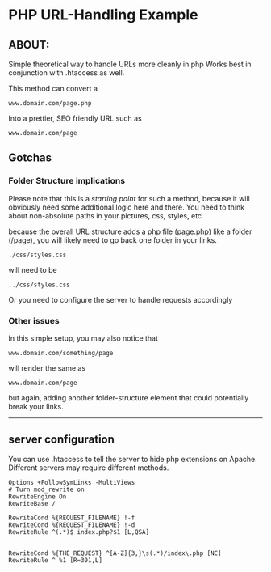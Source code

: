 # PHP URL-Handling Example

## ABOUT:

Simple theoretical way to handle URLs more cleanly in php
Works best in conjunction with .htaccess as well.

This method can convert a 

    www.domain.com/page.php
    
Into a prettier, SEO friendly URL such as 

    www.domain.com/page
    
## Gotchas    
 
 
### Folder Structure implications 

Please note that this is a *starting point* for such a method, because it will obviously need some additional logic here and there.
You need to think about non-absolute paths in your pictures, css, styles, etc.

because the overall URL structure adds a php file (page.php) like a folder (/page), you will likely need to go back one folder in your links.

    ./css/styles.css

will need to be 

    ../css/styles.css
    
Or you need to configure the server to handle requests accordingly


### Other issues

In this simple setup, you may also notice that 

    www.domain.com/something/page 
    
will render the same as

    www.domain.com/page
    
 but again, adding another folder-structure element that could potentially break your links.
    
    
---    
    
## server configuration

You can use .htaccess to tell the server to hide php extensions on Apache. Different servers may require different methods.

    Options +FollowSymLinks -MultiViews
    # Turn mod_rewrite on
    RewriteEngine On
    RewriteBase /

    RewriteCond %{REQUEST_FILENAME} !-f
    RewriteCond %{REQUEST_FILENAME} !-d
    RewriteRule ^(.*)$ index.php?$1 [L,QSA]


    RewriteCond %{THE_REQUEST} ^[A-Z]{3,}\s(.*)/index\.php [NC]
    RewriteRule ^ %1 [R=301,L]




